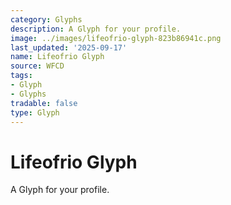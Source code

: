 ```yaml
---
category: Glyphs
description: A Glyph for your profile.
image: ../images/lifeofrio-glyph-823b86941c.png
last_updated: '2025-09-17'
name: Lifeofrio Glyph
source: WFCD
tags:
- Glyph
- Glyphs
tradable: false
type: Glyph
---
```


# Lifeofrio Glyph

A Glyph for your profile.

